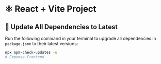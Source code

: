 # ⚛️ React + Vite Project

## 🔄 Update All Dependencies to Latest

Run the following command in your terminal to upgrade all dependencies in `package.json` to their latest versions:

```bash
npx npm-check-updates -u
#   E x p e n s e - F r o n t e n d  
 